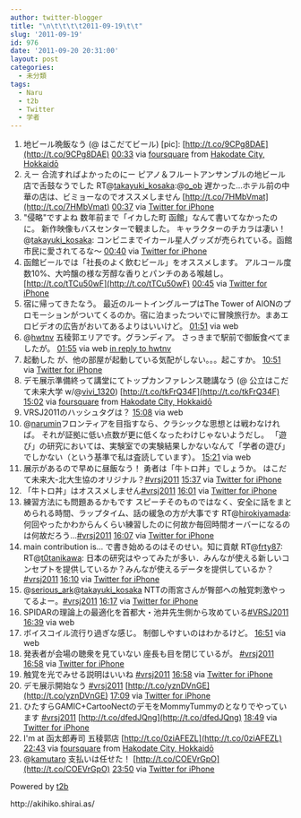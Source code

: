 ```yaml
---
author: twitter-blogger
title: "\n\t\t\t\t2011-09-19\t\t"
slug: '2011-09-19'
id: 976
date: '2011-09-20 20:31:00'
layout: post
categories:
  - 未分類
tags:
  - Naru
  - t2b
  - Twitter
  - 学者
---
```


<div xmlns:georss="http://www.georss.org/georss">

1.  <span><span>地ビール晩飯なう (@ はこだてビール) [pic]: [http://t.co/9CPg8DAE](http://t.co/9CPg8DAE)</span> <span>[<span>00:33</span>](http://twitter.com/o_ob/status/115750310777073664) <span>via [foursquare](http://foursquare.com)</span> from [Hakodate City, Hokkaidō<span></span>](http://maps.google.com/maps?q=41.7690569,140.7208858)</span></span>
2.  <span><span>えー 合流すればよかったのにー ピアノ＆フルートアンサンブルの地ビール店で舌鼓なうでした RT@[takayuki_kosaka](http://twitter.com/takayuki_kosaka "takayuki_kosaka"):@[o_ob](http://twitter.com/o_ob "o_ob") 遅かった…ホテル前の中華の店は、ビミョーなのでオススメしません [http://t.co/7HMbVmat](http://t.co/7HMbVmat)</span> <span>[<span>00:37</span>](http://twitter.com/o_ob/status/115751488185311232) <span>via [Twitter for iPhone](http://twitter.com/#!/download/iphone)</span></span></span>
3.  <span><span>"侵略"ですよね 数年前まで「イカした町 函館」なんて書いてなかったのに。 新作映像もバスセンターで観ました。 キャラクターのチカラは凄い！@[takayuki_kosaka](http://twitter.com/takayuki_kosaka "takayuki_kosaka"): コンビニまでイカール星人グッズが売られている。函館市民に愛されてるな～</span> <span>[<span>00:40</span>](http://twitter.com/o_ob/status/115752030454284288) <span>via [Twitter for iPhone](http://twitter.com/#!/download/iphone)</span></span></span>
4.  <span><span>函館ビールでは「社長のよく飲むビール」をオススメします。 アルコール度数10%、大吟醸の様な芳醇な香りとパンチのある喉越し。 [http://t.co/tTCu50wF](http://t.co/tTCu50wF)</span> <span>[<span>00:45</span>](http://twitter.com/o_ob/status/115753437500678145) <span>via [Twitter for iPhone](http://twitter.com/#!/download/iphone)</span></span></span>
5.  <span><span>宿に帰ってきたなう。 最近のルートイングループはThe Tower of AIONのプロモーションがついてくるのか。宿に泊まったついでに冒険旅行か。まあエロビデオの広告がおいてあるよりはいいけど。</span> <span>[<span>01:51</span>](http://twitter.com/o_ob/status/115769876508971008) <span>via web</span></span></span>
6.  <span><span>@[hwtnv](http://twitter.com/hwtnv "hwtnv") 五稜郭エリアです。グランディア。 さっきまで駅前で御飯食べてましたが。</span> <span>[<span>01:55</span>](http://twitter.com/o_ob/status/115770992885907456) <span>via web</span> [in reply to hwtnv](http://twitter.com/hwtnv/status/115770427598581760)</span></span>
7.  <span><span>起動した が、他の部屋が起動している気配がしない。。。起こすか。</span> <span>[<span>10:51</span>](http://twitter.com/o_ob/status/115905846143234048) <span>via [Twitter for iPhone](http://twitter.com/#!/download/iphone)</span></span></span>
8.  <span><span>デモ展示準備終って講堂にてトップカンファレンス聴講なう (@ 公立はこだて未来大学 w/@[vivi_1320](http://twitter.com/vivi_1320 "vivi_1320")) [http://t.co/tkFrQ34F](http://t.co/tkFrQ34F)</span> <span>[<span>15:02</span>](http://twitter.com/o_ob/status/115969023396687873) <span>via [foursquare](http://foursquare.com)</span> from [Hakodate City, Hokkaidō<span></span>](http://maps.google.com/maps?q=41.841586,140.766799)</span></span>
9.  <span><span>VRSJ2011のハッシュタグは？</span> <span>[<span>15:08</span>](http://twitter.com/o_ob/status/115970473266921473) <span>via web</span></span></span>
10.  <span><span>@[narumin](http://twitter.com/narumin "narumin")フロンティアを目指すなら、クラシックな思想とは戦わなければ。 それが証拠に低い点数が更に低くなったわけじゃないようだし。 「遊び」の研究においては、実験室での実験結果しかないなんて「学者の遊び」でしかない（という基準で私は査読しています）。</span> <span>[<span>15:21</span>](http://twitter.com/o_ob/status/115973757872521216) <span>via web</span></span></span>
11.  <span><span>展示があるので早めに昼飯なう！ 勇者は「牛トロ丼」でしょうか。 はこだて未来大-北大生協のオリジナル？[#vrsj2011](http://twitter.com/search?q=%23vrsj2011 "#vrsj2011")</span> <span>[<span>15:37</span>](http://twitter.com/o_ob/status/115977930781376512) <span>via [Twitter for iPhone](http://twitter.com/#!/download/iphone)</span></span></span>
12.  <span><span>「牛トロ丼」はオススメしません[#vrsj2011](http://twitter.com/search?q=%23vrsj2011 "#vrsj2011")</span> <span>[<span>16:01</span>](http://twitter.com/o_ob/status/115984018578743297) <span>via [Twitter for iPhone](http://twitter.com/#!/download/iphone)</span></span></span>
13.  <span><span>練習方法にも問題あるかもです スピーチそのものではなく、安全に話をまとめられる時間、ラップタイム、話の緩急の方が大事です RT@[hirokiyamada](http://twitter.com/hirokiyamada "hirokiyamada"): 何回やったかわからんくらい練習したのに何故か毎回時間オーバーになるのは何故だろう…[#vrsj2011](http://twitter.com/search?q=%23vrsj2011 "#vrsj2011")</span> <span>[<span>16:07</span>](http://twitter.com/o_ob/status/115985327004454912) <span>via [Twitter for iPhone](http://twitter.com/#!/download/iphone)</span></span></span>
14.  <span><span>main contribution is... で書き始めるのはそのせい。知に貢献 RT@[frty87](http://twitter.com/frty87 "frty87"): RT@[t0tanikawa](http://twitter.com/t0tanikawa "t0tanikawa"): 日本の研究はやってみたが多い．みんなが使える新しいコンセプトを提供しているか？みんなが使えるデータを提供しているか？[#vrsj2011](http://twitter.com/search?q=%23vrsj2011 "#vrsj2011")</span> <span>[<span>16:10</span>](http://twitter.com/o_ob/status/115986147854921728) <span>via [Twitter for iPhone](http://twitter.com/#!/download/iphone)</span></span></span>
15.  <span><span>@[serious_ark](http://twitter.com/serious_ark "serious_ark")@[takayuki_kosaka](http://twitter.com/takayuki_kosaka "takayuki_kosaka") NTTの雨宮さんが臀部への触覚刺激やってるよー。[#vrsj2011](http://twitter.com/search?q=%23vrsj2011 "#vrsj2011")</span> <span>[<span>16:17</span>](http://twitter.com/o_ob/status/115987948410896384) <span>via [Twitter for iPhone](http://twitter.com/#!/download/iphone)</span></span></span>
16.  <span><span>SPIDARの理論上の最適化を首都大・池井先生側から攻めている[#VRSJ2011](http://twitter.com/search?q=%23VRSJ2011 "#VRSJ2011")</span> <span>[<span>16:39</span>](http://twitter.com/o_ob/status/115993563703160833) <span>via web</span></span></span>
17.  <span><span>ボイスコイル流行り過ぎな感じ。 制御しやすいのはわかるけど。</span> <span>[<span>16:51</span>](http://twitter.com/o_ob/status/115996559354769408) <span>via web</span></span></span>
18.  <span><span>発表者が会場の聴衆を見ていない 座長も目を閉じているが。 [#vrsj2011](http://twitter.com/search?q=%23vrsj2011 "#vrsj2011")</span> <span>[<span>16:58</span>](http://twitter.com/o_ob/status/115998128380981248) <span>via [Twitter for iPhone](http://twitter.com/#!/download/iphone)</span></span></span>
19.  <span><span>触覚を光でみせる説明はいいね [#vrsj2011](http://twitter.com/search?q=%23vrsj2011 "#vrsj2011")</span> <span>[<span>16:58</span>](http://twitter.com/o_ob/status/115998219460280320) <span>via [Twitter for iPhone](http://twitter.com/#!/download/iphone)</span></span></span>
20.  <span><span>デモ展示開始なう [#vrsj2011](http://twitter.com/search?q=%23vrsj2011 "#vrsj2011") [http://t.co/yznDVnGE](http://t.co/yznDVnGE)</span> <span>[<span>17:09</span>](http://twitter.com/o_ob/status/116001082030821377) <span>via [Twitter for iPhone](http://twitter.com/#!/download/iphone)</span></span></span>
21.  <span><span>ひたすらGAMIC+CartooNectのデモをMommyTummyのとなりでやっています [#vrsj2011](http://twitter.com/search?q=%23vrsj2011 "#vrsj2011") [http://t.co/dfedJQng](http://t.co/dfedJQng)</span> <span>[<span>18:49</span>](http://twitter.com/o_ob/status/116026264351019008) <span>via [Twitter for iPhone](http://twitter.com/#!/download/iphone)</span></span></span>
22.  <span><span>I'm at 函太郎寿司 五稜郭店 [http://t.co/0ziAFEZL](http://t.co/0ziAFEZL)</span> <span>[<span>22:43</span>](http://twitter.com/o_ob/status/116084958916902912) <span>via [foursquare](http://foursquare.com)</span> from [Hakodate City, Hokkaidō<span></span>](http://maps.google.com/maps?q=41.799636,140.754154)</span></span>
23.  <span><span>@[kamutaro](http://twitter.com/kamutaro "kamutaro") 支払いは任せた！ [http://t.co/COEVrGpO](http://t.co/COEVrGpO)</span> <span>[<span>23:50</span>](http://twitter.com/o_ob/status/116101807939395584) <span>via [Twitter for iPhone](http://twitter.com/#!/download/iphone)</span></span></span>

</div>

Powered by [t2b](http://t2b.utilz.jp/)

<div>http://akihiko.shirai.as/</div>